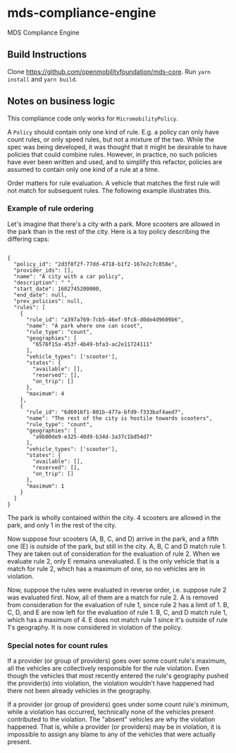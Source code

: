 # mds-compliance-engine

MDS Compliance Engine

## Build Instructions

Clone https://github.com/openmobilityfoundation/mds-core. Run `yarn install` and `yarn build`.

## Notes on business logic

This compliance code only works for `MicromobilityPolicy`.

A `Policy` should contain only one kind of rule. E.g. a policy can only have count rules, or only speed rules, but not a mixture of the two. While the spec was being developed, it was thought that it might be desirable to have policies that could combine rules. However, in practice, no such policies have ever been written and used, and to simplify this refactor, policies are assumed to contain only one kind of a rule at a time.

Order matters for rule evaluation. A vehicle that matches the first rule will not match for subsequent rules. The following example illustrates this.

### Example of rule ordering
Let's imagine that there's a city with a park. More scooters are allowed in the park than in the rest of the city. Here is a toy policy describing the differing caps:

```

{
  "policy_id": "2d3f8f2f-77dd-4718-b1f2-167e2c7c858e",
  "provider_ids": [],
  "name": "A city with a car policy",
  "description": " ",
  "start_date": 1602745200000,
  "end_date": null,
  "prev_policies": null,
  "rules": [
    {
      "rule_id": "a397a769-7cb5-46ef-9fc8-d0de4d9609b6",
      "name": "A park where one can scoot",
      "rule_type": "count",
      "geographies": [
        "6576f15a-453f-4b49-bfa3-ac2e11724111"
      ],
      "vehicle_types": ['scooter'],
      "states": {
        "available": [],
        "reserved": [],
        "on_trip": []
      },
      "maximum": 4
    },
    {
      "rule_id": "6d6916f1-801b-477a-bfd9-f333baf4aed7",
      "name": "The rest of the city is hostile towards scooters",
      "rule_type": "count",
      "geographies": [
        "a9b00de9-e325-40d9-b34d-3a37c1bd54d7"
      ],
      "vehicle_types": ['scooter'],
      "states": {
        "available": [],
        "reserved": [],
        "on_trip": []
      },
      "maximum": 1
    }
  ]
}
```

The park is wholly contained within the city. 4 scooters are allowed in the park, and only 1 in the rest of the city.

Now suppose four scooters (A, B, C, and D) arrive in the park, and a fifth one (E) is outside of the park, but still in the city. A, B, C and D match rule 1. They are taken out of consideration for the evaluation of rule 2. When we evaluate rule 2, only E remains unevaluated. E is the only vehicle that is a match for rule 2, which has a maximum of one, so no vehicles are in violation.

Now, suppose the rules were evaluated in reverse order, i.e. suppose rule 2 was evaluated first. Now, all of them are a match for rule 2. A is removed from consideration for the evaluation of rule 1, since rule 2 has a limit of 1. B, C, D, and E are now left for the evaluation of rule 1. B, C, and D match rule 1, which has a maximum of 4. E does not match rule 1 since it's outside of rule 1's geography. It is now considered in violation of the policy.

### Special notes for count rules

If a provider (or group of providers) goes over some count rule's maximum, all the vehicles are collectively responsible for the rule violation. Even though the vehicles that most recently entered the rule's geography pushed the provider(s) into violation, the violation wouldn't have happened had there not been already vehicles in the geography.

If a provider (or group of providers) goes under some count rule's minimum, while a violation has occurred, technically none of the vehicles present contributed to the violation. The "absent" vehicles are why the violation happened. That is, while a provider (or providers) may be in violation, it is impossible to assign any blame to any of the vehicles that were actually present.
